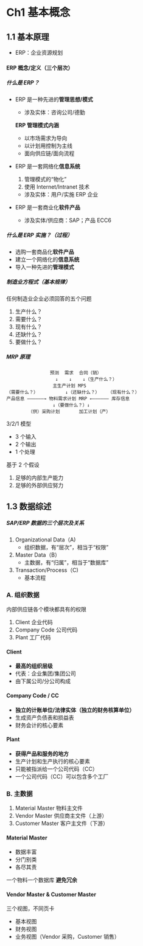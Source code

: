 # Ch1 基本概念

## 1.1 基本原理

* ERP：企业资源规划

#### ERP 概念/定义（三个层次）

##### 什么是 ERP？

* ERP 是一种先进的**管理思想/模式**
    * 涉及实体：咨询公司/德勤
    
    __ERP 管理模式内涵__
            
    * 以市场需求为导向
    * 以计划用控制为主线
    * 面向供应链/面向流程
    
* ERP 是一套网络化**信息系统**
    1. 管理模式的“物化”
    2. 使用 Internet/Intranet 技术
    
    * 涉及实体：用户/实施 ERP 企业
    
* ERP 是一套商业化**软件产品**
    * 涉及实体/供应商：SAP；产品 ECC6
    
##### 什么是 ERP 实施？（过程）

* 选购一套商品化**软件产品**  
* 建立一个网络化的**信息系统**  
* 导入一种先进的**管理模式**  

##### 制造业方程式（基本规律）
任何制造业企业必须回答的五个问题

1. 生产什么？
2. 需要什么？
3. 现有什么？
4. 还缺什么？
5. 要做什么？

##### MRP 原理
```
                预测  需求  合同（销）
                  ↓    ↓    ↓（生产什么？）
                 主生产计划 MPS
（需要什么？）          ↓（还缺什么？）   （现有什么？）
产品信息 ——————→ 物料需求计划 MRP ←—————— 库存信息
                 ↓（要做什么？）↓
        （供）采购计划       加工计划（产）
```

3/2/1 模型

* 3 个输入
* 2 个输出
* 1 个处理

基于 2 个假设

1. 足够的内部生产能力
2. 足够的外部供应努力

## 1.3 数据综述
    
##### SAP/ERP 数据的三个层次及关系
1. Organizational Data（A)
    * 组织数据，有“层次”，相当于“权限”
2. Master Data（B）
    * 主数据，有“归属”，相当于“数据库”
3. Transaction/Process（C)
    * 基本流程

### A. 组织数据

内部供应链各个模块都具有的权限

1. Client 企业代码
2. Company Code 公司代码
3. Plant 工厂代码

#### Client

* **最高的组织层级**
* 代表：企业集团/集团公司
* 由下属公司/分公司构成

#### Company Code / CC

* **独立的计账单位/法律实体（独立的财务核算单位）**
* 生成资产负债表和损益表
* 财务会计的核心要素

#### Plant

* **获得产品和服务的地方**
* 生产计划和生产执行的核心要素
* 只能被指派给一个公司代码（CC）
* 一个公司代码（CC）可以包含多个工厂

### B. 主数据

1. Material Master 物料主文件    
2. Vendor Master 供应商主文件（上游）
3. Customer Master 客户主文件（下游）

#### Material Master
* 数据丰富
* 分门别类
* 各尽其责

一个物料一个数据库
**避免冗余**

#### Vendor Master & Customer Master

三个视图，不同页卡

* 基本视图
* 财务视图
* 业务视图（Vendor 采购，Customer 销售）

